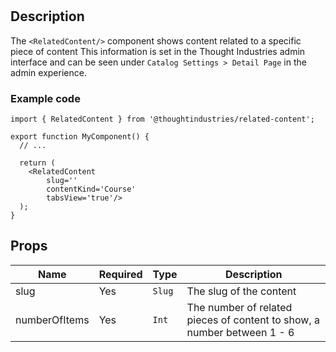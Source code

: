 # <RelatedContent/>

## Description
The `<RelatedContent/>` component shows content related to a specific piece of content This information is set in the Thought Industries admin interface and can be seen under `Catalog Settings > Detail Page` in the admin experience.

### Example code

```tsx
import { RelatedContent } from '@thoughtindustries/related-content';

export function MyComponent() {
  // ...

  return (
    <RelatedContent
        slug=''
        contentKind='Course'
        tabsView='true'/>
  );
}
```

## Props

| Name          | Required | Type         | Description               |
| ------------- | -------- | -----------  | ------------------------- |
| slug          | Yes      | `Slug`       | The slug of the content                  |
| numberOfItems   | Yes      | `Int`     | The number of related pieces of content to show, a number between 1 - 6    |